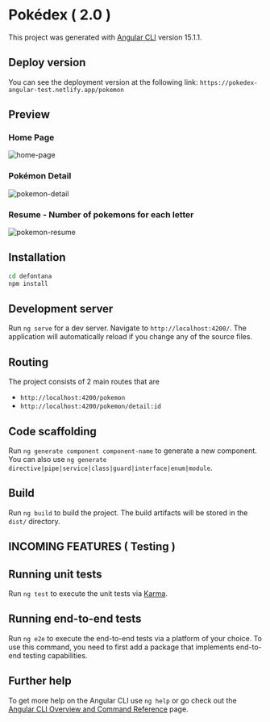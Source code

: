 # Pokédex ( 2.0 )

This project was generated with [Angular CLI](https://github.com/angular/angular-cli) version 15.1.1.

## Deploy version

You can see the deployment version at the following link: `https://pokedex-angular-test.netlify.app/pokemon`

## Preview

### Home Page

![home-page](https://user-images.githubusercontent.com/90154644/213878882-f3539561-efc7-41e2-bc1d-57bd6b58e7f9.png)

### Pokémon Detail

![pokemon-detail](https://user-images.githubusercontent.com/90154644/213878831-705acd60-8db5-46c5-9aa5-f2994b411adc.png)

### Resume - Number of pokemons for each letter

![pokemon-resume](https://user-images.githubusercontent.com/90154644/213878960-ef6dadad-f052-4d6e-8d6a-70f5faba7665.png)

## Installation

```sh
cd defontana
npm install
```

## Development server

Run `ng serve` for a dev server. Navigate to `http://localhost:4200/`. The application will automatically reload if you change any of the source files.

## Routing

The project consists of 2 main routes that are

- `http://localhost:4200/pokemon`
- `http://localhost:4200/pokemon/detail:id`

## Code scaffolding

Run `ng generate component component-name` to generate a new component. You can also use `ng generate directive|pipe|service|class|guard|interface|enum|module`.

## Build

Run `ng build` to build the project. The build artifacts will be stored in the `dist/` directory.

## INCOMING FEATURES ( Testing )

## Running unit tests

Run `ng test` to execute the unit tests via [Karma](https://karma-runner.github.io).

## Running end-to-end tests

Run `ng e2e` to execute the end-to-end tests via a platform of your choice. To use this command, you need to first add a package that implements end-to-end testing capabilities.

## Further help

To get more help on the Angular CLI use `ng help` or go check out the [Angular CLI Overview and Command Reference](https://angular.io/cli) page.
